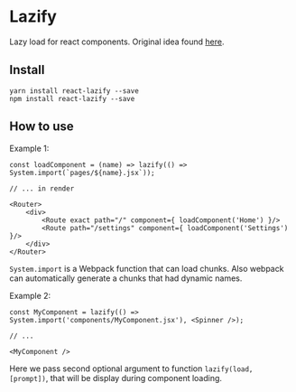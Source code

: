 # Lazify

Lazy load for react components.
Original idea found [here](https://dev.to/kayis/lazy-loaded-react-components-with-webpack-2).

## Install

```
yarn install react-lazify --save
npm install react-lazify --save
```

## How to use

Example 1:
```
const loadComponent = (name) => lazify(() => System.import(`pages/${name}.jsx`));

// ... in render

<Router>
    <div>
        <Route exact path="/" component={ loadComponent('Home') }/>
        <Route path="/settings" component={ loadComponent('Settings') }/>
    </div>
</Router>
```

`System.import` is a Webpack function that can load chunks. Also webpack can automatically generate
 a chunks that had dynamic names.
 
Example 2:
```
const MyComponent = lazify(() => System.import('components/MyComponent.jsx'), <Spinner />);

// ...

<MyComponent />
```

Here we pass second optional argument to function `lazify(load, [prompt])`, that will be display
during component loading.
